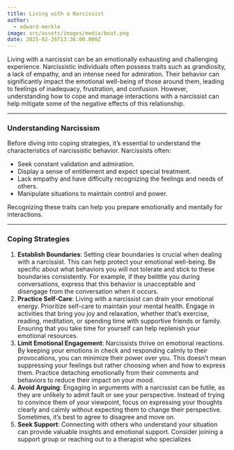 ```yaml
---
title: Living with a Narcissist
author:
  - edward-merkle
image: src/assets/images/media/boat.png
date: 2025-02-26T13:36:00.000Z
---
```

Living with a narcissist can be an emotionally exhausting and challenging experience. Narcissistic individuals often possess traits such as grandiosity, a lack of empathy, and an intense need for admiration. Their behavior can significantly impact the emotional well-being of those around them, leading to feelings of inadequacy, frustration, and confusion. However, understanding how to cope and manage interactions with a narcissist can help mitigate some of the negative effects of this relationship.

---

### Understanding Narcissism

Before diving into coping strategies, it’s essential to understand the characteristics of narcissistic behavior. Narcissists often:

* Seek constant validation and admiration.
* Display a sense of entitlement and expect special treatment.
* Lack empathy and have difficulty recognizing the feelings and needs of others.
* Manipulate situations to maintain control and power.

Recognizing these traits can help you prepare emotionally and mentally for interactions.

---

### Coping Strategies

1. **Establish Boundaries**: Setting clear boundaries is crucial when dealing with a narcissist. This can help protect your emotional well-being. Be specific about what behaviors you will not tolerate and stick to these boundaries consistently. For example, if they belittle you during conversations, express that this behavior is unacceptable and disengage from the conversation when it occurs.
2. **Practice Self-Care**: Living with a narcissist can drain your emotional energy. Prioritize self-care to maintain your mental health. Engage in activities that bring you joy and relaxation, whether that’s exercise, reading, meditation, or spending time with supportive friends or family. Ensuring that you take time for yourself can help replenish your emotional resources.
3. **Limit Emotional Engagement**: Narcissists thrive on emotional reactions. By keeping your emotions in check and responding calmly to their provocations, you can minimize their power over you. This doesn’t mean suppressing your feelings but rather choosing when and how to express them. Practice detaching emotionally from their comments and behaviors to reduce their impact on your mood.
4. **Avoid Arguing**: Engaging in arguments with a narcissist can be futile, as they are unlikely to admit fault or see your perspective. Instead of trying to convince them of your viewpoint, focus on expressing your thoughts clearly and calmly without expecting them to change their perspective. Sometimes, it’s best to agree to disagree and move on.
5. **Seek Support**: Connecting with others who understand your situation can provide valuable insights and emotional support. Consider joining a support group or reaching out to a therapist who specializes
